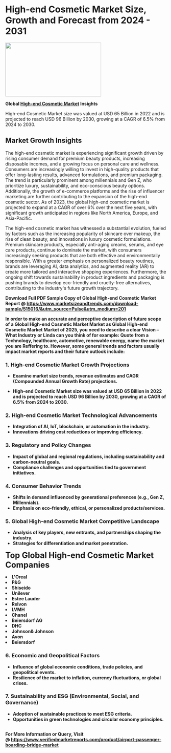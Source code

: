 <H1>High-end Cosmetic Market Size, Growth and Forecast from 2024 - 2031</H1><img class="aligncenter size-medium wp-image-584254" src="https://thirdeyenews.in/wp-content/uploads/2024/09/Global-Market-Research-300x168.jpeg" alt="" width="300" height="168" /><p><strong>Global&nbsp;<a href="https://www.marketsizeandtrends.com/download-sample/515016/&amp;utm_source=Pulse&amp;utm_medium=201">High-end Cosmetic Market</a> Insights</strong></p><p>High-end Cosmetic Market size was valued at USD 65 Billion in 2022 and is projected to reach USD 96 Billion by 2030, growing at a CAGR of 6.5% from 2024 to 2030.</p><p><h2>Market Growth Insights</h2> <p>The high-end cosmetic market is experiencing significant growth driven by rising consumer demand for premium beauty products, increasing disposable incomes, and a growing focus on personal care and wellness. Consumers are increasingly willing to invest in high-quality products that offer long-lasting results, advanced formulations, and premium packaging. The trend is particularly prominent among millennials and Gen Z, who prioritize luxury, sustainability, and eco-conscious beauty options. Additionally, the growth of e-commerce platforms and the rise of influencer marketing are further contributing to the expansion of the high-end cosmetic sector. As of 2023, the global high-end cosmetic market is projected to expand at a CAGR of over 6% over the next five years, with significant growth anticipated in regions like North America, Europe, and Asia-Pacific.</p> <p><strong></strong></p> <p>The high-end cosmetic market has witnessed a substantial evolution, fueled by factors such as the increasing popularity of skincare over makeup, the rise of clean beauty, and innovations in luxury cosmetic formulations. Premium skincare products, especially anti-aging creams, serums, and eye care products, continue to dominate the market, with consumers increasingly seeking products that are both effective and environmentally responsible. With a greater emphasis on personalized beauty routines, brands are leveraging AI, data analytics, and augmented reality (AR) to create more tailored and interactive shopping experiences. Furthermore, the ongoing shift towards sustainability in product ingredients and packaging is pushing brands to develop eco-friendly and cruelty-free alternatives, contributing to the industry's future growth trajectory.</p> <p><strong></p><p><span class=""><strong>Download Full PDF Sample Copy of Global High-end Cosmetic Market Report</strong> @ <a href="https://www.marketsizeandtrends.com/download-sample/515016/&amp;utm_source=Pulse&amp;utm_medium=201" target="_blank">https://www.marketsizeandtrends.com/download-sample/515016/&amp;utm_source=Pulse&amp;utm_medium=201</a></span></p><p>In order to make an accurate and perceptive description of future scope of a Global&nbsp;High-end Cosmetic Market Market as Global&nbsp;High-end Cosmetic Market Market of 2025, you need to describe a clear Vision &ndash; What Industry or Linda can you think of for example: Quote from a Technology, healthcare, automotive, renewable energy, name the market you are Reffering to. However, some general trends and factors usually impact market reports and their future outlook include:</p><h3>1.&nbsp;<strong>High-end Cosmetic Market Growth Projections</strong></h3><ul><li>Examine market size trends, revenue estimates and CAGR (Compounded Annual Growth Rate) projections.</li><li><p>High-end Cosmetic Market size was valued at USD 65 Billion in 2022 and is projected to reach USD 96 Billion by 2030, growing at a CAGR of 6.5% from 2024 to 2030.</p></li></ul><h3>2.&nbsp;<strong>High-end Cosmetic Market Technological Advancements</strong></h3><ul><li>Integration of AI, IoT, blockchain, or automation in the industry.</li><li>Innovations driving cost reductions or improving efficiency.</li></ul><h3>3.&nbsp;<strong>Regulatory and Policy Changes</strong></h3><ul><li>Impact of global and regional regulations, including sustainability and carbon-neutral goals.</li><li>Compliance challenges and opportunities tied to government initiatives.</li></ul><h3>4.&nbsp;<strong>Consumer Behavior Trends</strong></h3><ul><li>Shifts in demand influenced by generational preferences (e.g., Gen Z, Millennials).</li><li>Emphasis on eco-friendly, ethical, or personalized products/services.</li></ul><h3>5.&nbsp;<strong>Global High-end Cosmetic Market Competitive Landscape</strong></h3><ul><li>Analysis of key players, new entrants, and partnerships shaping the industry.</li><li>Strategies for differentiation and market penetration.</li></ul><p data-pm-slice="1 1 []"><span style="color: inherit; font-family: inherit; font-size: 25px;">Top Global High-end Cosmetic Market Companies</span></p><div class="" data-test-id=""><p><li>L'Oreal</li><li> P&G</li><li> Shiseido</li><li> Unilever</li><li> Estee Lauder</li><li> Relvon</li><li> LVMH</li><li> Chanel</li><li> Beiersdorf AG</li><li> DHC</li><li> Johnson& Johnson</li><li> Avon</li><li> Beiersdorf</li></p></div><h3>6.&nbsp;<strong>Economic and Geopolitical Factors</strong></h3><ul><li>Influence of global economic conditions, trade policies, and geopolitical events.</li><li>Resilience of the market to inflation, currency fluctuations, or global crises.</li></ul><h3>7.&nbsp;<strong>Sustainability and ESG (Environmental, Social, and Governance)</strong></h3><ul><li>Adoption of sustainable practices to meet ESG criteria.</li><li>Opportunities in green technologies and circular economy principles.</li></ul><h2><strong style="font-size: 14px;">For More Information or Query, Visit @&nbsp;</strong><a style="background-color: #ffffff; font-size: 14px;" href="https://www.marketsizeandtrends.com/report/high-end-cosmetic-market/" target="_blank">https://www.verifiedmarketreports.com/product/airport-passenger-boarding-bridge-market</a></h2>